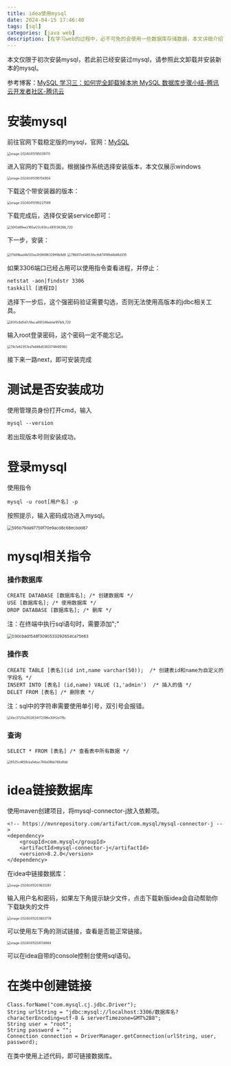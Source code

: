 ```yaml
---
title: idea使用mysql
date: 2024-04-15 17:46:40
tags: [sql]
categories: [java web]
description: [在学习web的过程中，必不可免的会使用一些数据库存储数据，本文详细介绍了mysql的安装，以及在idea中的一些使用小技巧]
---
```


本文仅限于初次安装mysql，若此前已经安装过mysql，请参照此文卸载并安装新本的mysql。

参考博客：[MySQL 学习三：如何完全卸载掉本地 MySQL 数据库步骤小结-腾讯云开发者社区-腾讯云 ](https://cloud.tencent.com/developer/article/1795354) 

# 安装mysql

前往官网下载稳定版的mysql，官网：[MySQL](https://www.mysql.com/)

<img src="2024-04-15/image-20240415195039170.png" alt="image-20240415195039170" style="zoom:50%;" />

进入官网的下载页面，根据操作系统选择安装版本，本文仅展示windows

<img src="2024-04-15/image-20240415195154904.png" alt="image-20240415195154904" style="zoom:50%;" />

下载这个带安装器的版本：

<img src="2024-04-15/image-20240415195227589.png" alt="image-20240415195227589" style="zoom:50%;" />

下载完成后，选择仅安装service即可：

<img src="2024-04-15/30f0d89ee2165af23c93fcc481036288_720.png" alt="30f0d89ee2165af23c93fcc481036288_720" style="zoom:50%;" />

下一步，安装：

<img src="2024-04-15/f7b89bad4b120ea3f06696329ff9b9d9.jpg" alt="f7b89bad4b120ea3f06696329ff9b9d9" style="zoom:50%;" />

<img src="2024-04-15/786817e44853fbcfb874199d4b66d335.png" alt="786817e44853fbcfb874199d4b66d335" style="zoom:50%;" />

如果3306端口已经占用可以使用指令查看进程，并停止：

```
netstat -aon|findstr 3306
taskkill [进程ID]
```

选择下一步后，这个强密码验证需要勾选，否则无法使用高版本的jdbc相关工具。

<img src="2024-04-15/8141c8d5d7c16eca891346ebfaf951b9_720.jpg" alt="8141c8d5d7c16eca891346ebfaf951b9_720" style="zoom:50%;" />

输入root登录密码，这个密码一定不能忘记。

<img src="2024-04-15/79c1e62357ed7e688d03820746f49360.png" alt="79c1e62357ed7e688d03820746f49360" style="zoom:50%;" />

接下来一路next，即可安装完成

# 测试是否安装成功

使用管理员身份打开cmd，输入

```
mysql --version
```

若出现版本号则安装成功。

# 登录mysql

使用指令

```
mysql -u root[用户名] -p
```

按照提示，输入密码成功进入mysql。

<img src="2024-04-15/595b79da97759f70e9acd8c68ecbdd87.png" alt="595b79da97759f70e9acd8c68ecbdd87" style="zoom:67%;" />

# mysql相关指令

### 操作数据库

```
CREATE DATABASE [数据库名];	/* 创建数据库 */
USE [数据库名]; /* 使用数据库 */
DROP DATABASE [数据库名]; /* 删库 */
```

注：在终端中执行sql语句时，需要添加";"

<img src="2024-04-15/030cbad1548f3090533292654ca75e83.png" alt="030cbad1548f3090533292654ca75e83" style="zoom:67%;" />

### 操作表

```
CREATE TABLE [表名](id int,name varchar(50));  /* 创建表id和name为自定义的字段名 */
INSERT INTO [表名] (id,name) VALUE (1,'admin')  /* 插入的值 */
DELET FROM [表名] /* 删除表 */
```

注：sql中的字符串需要使用单引号，双引号会报错。

<img src="2024-04-15/4ec3720a2832634f72396e30ff2e176c.png" alt="4ec3720a2832634f72396e30ff2e176c" style="zoom:50%;" />

### 查询

```
SELECT * FROM [表名] /* 查看表中所有数据 */
```

<img src="2024-04-15/6525cd659cba1ebac784a09bb746a9dd.png" alt="6525cd659cba1ebac784a09bb746a9dd" style="zoom:50%;" />

# idea链接数据库

使用maven创建项目，将mysql-connector-j放入依赖项。

```
<!-- https://mvnrepository.com/artifact/com.mysql/mysql-connector-j -->
<dependency>
    <groupId>com.mysql</groupId>
    <artifactId>mysql-connector-j</artifactId>
    <version>8.2.0</version>
</dependency>
```

在idea中链接数据库：

<img src="2024-04-15/image-20240415203620261.png" alt="image-20240415203620261" style="zoom:50%;" />

输入用户名和密码，如果左下角提示缺少文件，点击下载新版idea会自动帮助你下载缺失的文件

<img src="2024-04-15/image-20240415203803778.png" alt="image-20240415203803778" style="zoom:50%;" />

可以使用左下角的测试链接，查看是否能正常链接。

<img src="2024-04-15/image-20240415204134864.png" alt="image-20240415204134864" style="zoom:50%;" />

可以在idea自带的console控制台使用sql语句。

# 在类中创建链接

```
Class.forName("com.mysql.cj.jdbc.Driver");
String urlString = "jdbc:mysql://localhost:3306/数据库名?characterEncoding=utf-8 & serverTimezone=GMT%2B8";
String user = "root";
String password = "";
Connection connection = DriverManager.getConnection(urlString, user, password);
```

在类中使用上述代码，即可链接数据库。
